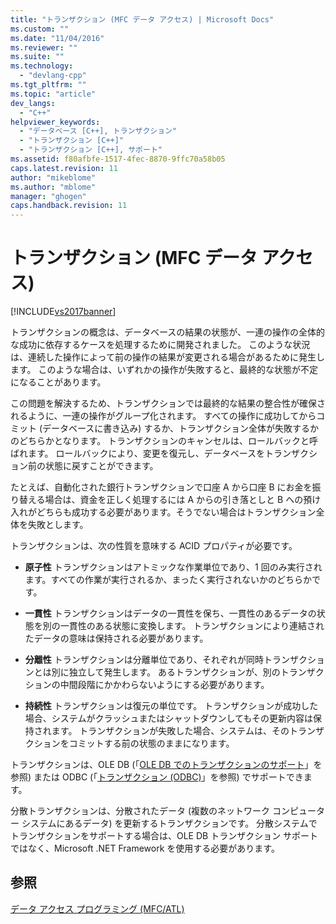 ```yaml
---
title: "トランザクション (MFC データ アクセス) | Microsoft Docs"
ms.custom: ""
ms.date: "11/04/2016"
ms.reviewer: ""
ms.suite: ""
ms.technology: 
  - "devlang-cpp"
ms.tgt_pltfrm: ""
ms.topic: "article"
dev_langs: 
  - "C++"
helpviewer_keywords: 
  - "データベース [C++], トランザクション"
  - "トランザクション [C++]"
  - "トランザクション [C++], サポート"
ms.assetid: f80afbfe-1517-4fec-8870-9ffc70a58b05
caps.latest.revision: 11
author: "mikeblome"
ms.author: "mblome"
manager: "ghogen"
caps.handback.revision: 11
---
```

# トランザクション (MFC データ アクセス)
[!INCLUDE[vs2017banner](../assembler/inline/includes/vs2017banner.md)]

トランザクションの概念は、データベースの結果の状態が、一連の操作の全体的な成功に依存するケースを処理するために開発されました。  このような状況は、連続した操作によって前の操作の結果が変更される場合があるために発生します。  このような場合は、いずれかの操作が失敗すると、最終的な状態が不定になることがあります。  
  
 この問題を解決するため、トランザクションでは最終的な結果の整合性が確保されるように、一連の操作がグループ化されます。  すべての操作に成功してからコミット \(データベースに書き込み\) するか、トランザクション全体が失敗するかのどちらかとなります。  トランザクションのキャンセルは、ロールバックと呼ばれます。  ロールバックにより、変更を復元し、データベースをトランザクション前の状態に戻すことができます。  
  
 たとえば、自動化された銀行トランザクションで口座 A から口座 B にお金を振り替える場合は、資金を正しく処理するには A からの引き落としと B への預け入れがどちらも成功する必要があります。そうでない場合はトランザクション全体を失敗とします。  
  
 トランザクションは、次の性質を意味する ACID プロパティが必要です。  
  
-   **原子性** トランザクションはアトミックな作業単位であり、1 回のみ実行されます。すべての作業が実行されるか、まったく実行されないかのどちらかです。  
  
-   **一貫性** トランザクションはデータの一貫性を保ち、一貫性のあるデータの状態を別の一貫性のある状態に変換します。  トランザクションにより連結されたデータの意味は保持される必要があります。  
  
-   **分離性** トランザクションは分離単位であり、それぞれが同時トランザクションとは別に独立して発生します。  あるトランザクションが、別のトランザクションの中間段階にかかわらないようにする必要があります。  
  
-   **持続性** トランザクションは復元の単位です。  トランザクションが成功した場合、システムがクラッシュまたはシャットダウンしてもその更新内容は保持されます。  トランザクションが失敗した場合、システムは、そのトランザクションをコミットする前の状態のままになります。  
  
 トランザクションは、OLE DB \(「[OLE DB でのトランザクションのサポート](../data/oledb/supporting-transactions-in-ole-db.md)」を参照\) または ODBC \(「[トランザクション \(ODBC\)](../data/odbc/transaction-odbc.md)」を参照\) でサポートできます。  
  
 分散トランザクションは、分散されたデータ \(複数のネットワーク コンピューター システムにあるデータ\) を更新するトランザクションです。  分散システムでトランザクションをサポートする場合は、OLE DB トランザクション サポートではなく、Microsoft .NET Framework を使用する必要があります。  
  
## 参照  
 [データ アクセス プログラミング \(MFC\/ATL\)](../data/data-access-programming-mfc-atl.md)